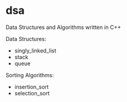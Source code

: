 # dsa
Data Structures and Algorithms written in C++

Data Structures:
  * singly_linked_list
  * stack
  * queue

Sorting Algorithms:
  * insertion_sort
  * selection_sort
